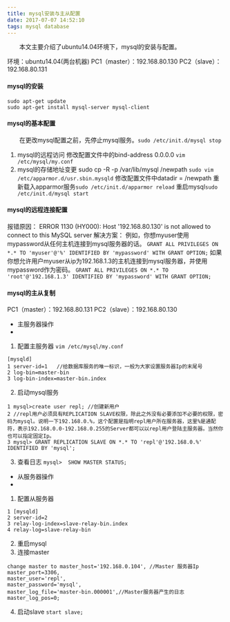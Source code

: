 ```yaml
---
title: mysql安装与主从配置
date: 2017-07-07 14:52:10
tags: mysql database
---
```

&emsp;&emsp;本文主要介绍了ubuntu14.04环境下，mysql的安装与配置。 


环境：ubuntu14.04(两台机器)
PC1（master）：192.168.80.130
PC2（slave）：192.168.80.131
#### mysql的安装
```
sudo apt-get update
sudo apt-get install mysql-server mysql-client
```
#### mysql的基本配置
&emsp;&emsp;在更改mysql配置之前，先停止mysql服务。`sudo /etc/init.d/mysql stop`
1. mysql的远程访问
修改配置文件中的bind-address 0.0.0.0
`vim /etc/mysql/my.conf`
2. mysql的存储地址变更
sudo cp -R -p /var/lib/mysql /newpath
`sudo vim /etc/apparmor.d/usr.sbin.mysqld`
修改配置文件中datadir = /newpath
重新载入apparmor服务`sudo /etc/init.d/apparmor reload`
重启mysql`sudo /etc/init.d/mysql start`
#### mysql的远程连接配置
报错原因：
ERROR 1130 (HY000): Host '192.168.80.130' is not allowed to connect to this MySQL server
解决方案：
例如，你想myuser使用mypassword从任何主机连接到mysql服务器的话。
`GRANT ALL PRIVILEGES ON *.* TO 'myuser'@'%' IDENTIFIED BY 'mypassword' WITH GRANT OPTION;`
如果你想允许用户myuser从ip为192.168.1.3的主机连接到mysql服务器，并使用mypassword作为密码。
`GRANT ALL PRIVILEGES ON *.* TO 'root'@'192.168.1.3' IDENTIFIED BY 'mypassword' WITH GRANT OPTION;`
#### mysql的主从复制
PC1（master）：192.168.80.131
PC2（slave）：192.168.80.130


- 主服务器操作
-
1. 配置主服务器 `vim /etc/mysql/my.conf`
```
[mysqld]
1 server-id=1   //给数据库服务的唯一标识，一般为大家设置服务器Ip的末尾号
2 log-bin=master-bin
3 log-bin-index=master-bin.index
```
2. 启动mysql服务 
```
1 mysql>create user repl; //创建新用户
2 //repl用户必须具有REPLICATION SLAVE权限，除此之外没有必要添加不必要的权限，密码为mysql。说明一下192.168.0.%，这个配置是指明repl用户所在服务器，这里%是通配符，表示192.168.0.0-192.168.0.255的Server都可以以repl用户登陆主服务器。当然你也可以指定固定Ip。
3 mysql> GRANT REPLICATION SLAVE ON *.* TO 'repl'@'192.168.0.%' IDENTIFIED BY 'mysql';
```
3. 查看日志
`mysql>  SHOW MASTER STATUS;`
- 从服务器操作
-
1. 配置从服务器
```
1 [mysqld]
2 server-id=2
3 relay-log-index=slave-relay-bin.index
4 relay-log=slave-relay-bin 
```
2. 重启mysql
3. 连接master
```
change master to master_host='192.168.0.104', //Master 服务器Ip
master_port=3306,
master_user='repl',
master_password='mysql', 
master_log_file='master-bin.000001',//Master服务器产生的日志
master_log_pos=0;
```
4. 启动slave
```start slave;```
